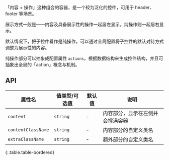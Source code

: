 「内容 + 操作」这种组合的容器，是一个较为泛化的控件，可用于 header、footer 等场景。

展示方式一般是——内容及具备展示性的操作一起居左显示，纯操作则一起居右显示。

默认情况下，把子控件看作是纯操作，可以通过全局配置将子控件的默认对待方式调整为展示性的内容。

纯操作部分可以抽象成配置属性 `actions`，根据数据结构来生成控件结构，并且可抽象出全局的「action」概念与机制。

## API

| 属性名 | 值类型/可选值 | 默认值 | 说明 |
| --- | --- | --- | --- |
| `content` | `string` | - | 内容部分，显示在左侧并会撑满容器 |
| `contentClassName` | `string` | - | 内容部分的自定义类名 |
| `extraClassName` | `string` | - | 额外部分的自定义类名 |
{:.table.table-bordered}
